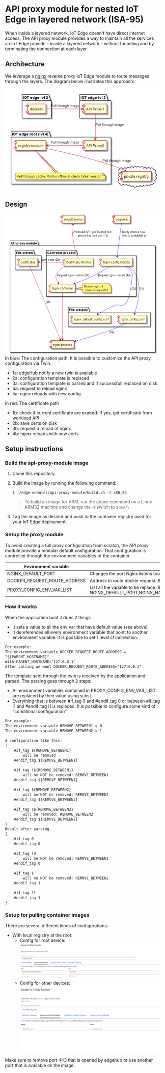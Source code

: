 # API proxy module for nested IoT Edge in layered network (ISA-95)
When inside a layered network, IoT Edge doesn't have direct internet access. 
The API proxy module provides a way to maintain all the services an IoT Edge provide - inside a layered network - without tunneling and by terminating the connection at each layer

## Architecture
We leverage a [nginx](http://nginx.org/) reverse proxy IoT Edge module to route messages through the layers. The diagram below illustrates this approach: 

![](images/concept.png)

## Design
![](images/api_proxy_module_design.png)
In blue: The configuration path. It is possible to customize the API proxy configuration via Twin.
- 1a: edgeHub notify a new twin is available
- 2a: configuration template is replaced
- 3a: configuration template is parsed and if successfull replaced on disk
- 4a: request to reload nginx
- 5a: nginx reloads with new config

In red: The certificate path
- 1b: check if current certificate are expired. If yes, get certificate from workload API
- 2b: save certs on disk
- 3b: request a reload of nginx
- 4b: nginx reloads with new certs


## Setup instructions 
### Build the api-proxy-module image
1. Clone this repository.

2. Build the image by running the following command:

    ```
    $ ./edge-modules/api-proxy-module/build.sh -t x86_64
    ```

    > To build an image for ARM, run the above command on a Linux ARM32 machine and change the -t switch to `armv7l`

3. Tag the image as desired and push to the container registry used for your IoT Edge deployment.

### Setup the proxy module
To avoid creating a full proxy configuration from scratch, the API proxy module provide a modular default configuration.
That configuration is controlled through the environment variables of the container

| Environment variable  | comments |
| ------------- |  ------------- |
| NGINX_DEFAULT_PORT  | Changes the port Nginx listens too. If you change this option, make sure that the port you select is exposed in the dockerfile. Default is 443  |
| DOCKER_REQUEST_ROUTE_ADDRESS | Address to route docker request. By default it points to the parent.  |
| PROXY_CONFIG_ENV_VAR_LIST | List all the variable to be replace. By default it contains: NGINX_DEFAULT_PORT,NGINX_HAS_BLOB_MODULE,NGINX_BLOB_MODULE_NAME_ADDRESS,DOCKER_REQUEST_ROUTE_ADDRESS,NGINX_NOT_ROOT,PARENT_HOSTNAME  |

### How it works
When the application boot it does 2 things
* It sets a value to all the env var that have default value (see above)
* It dereferences all every environment variable that point to another environment variable. It is possible to set 1 level of indirection. 
```
For example:
The environment variable DOCKER_REQUEST_ROUTE_ADDRESS = "${PARENT_HOSTNAME}"
With PARENT_HOSTNAME="127.0.0.1"
After calling we want DOCKER_REQUEST_ROUTE_ADDRESS="127.0.0.1"
```

The template sent through the twin is received by the application and parsed.
The parsing goes through 2 steps:
* All environment variables contained in PROXY_CONFIG_ENV_VAR_LIST are replaced by their value using subst
* Everything that is between #if_tag 0 and #endif_tag 0 or between  #if_tag !1 and #endif_tag !1 is replaced.
It is possible to configure some kind of "conditional configuration"
```
For example:
The environment variable REMOVE_BETWEEN1 = 0
The environment variable REMOVE_BETWEEN2 = 1

A configuration like this:
{
    #if_tag ${REMOVE_BETWEEN1}
        will be removed
    #endif_tag ${REMOVE_BETWEEN1}

    #if_tag !${REMOVE_BETWEEN1}
        will be NOT be removed: REMOVE_BETWEEN1
    #endif_tag ${REMOVE_BETWEEN1}

    #if_tag ${REMOVE_BETWEEN2}
        will be NOT be removed: REMOVE_BETWEEN2
    #endif_tag ${REMOVE_BETWEEN2}

    #if_tag !${REMOVE_BETWEEN2}
        will be removed: REMOVE_BETWEEN2
    #endif_tag ${REMOVE_BETWEEN2}
}
Result after parsing
{
    #if_tag 0
    #endif_tag 0

    #if_tag !0
        will be NOT be removed: REMOVE_BETWEEN1
    #endif_tag 0

    #if_tag 1
        will be NOT be removed: REMOVE_BETWEEN2
    #endif_tag 1

    #if_tag !1
    #endif_tag 1
}

```


### Setup for pulling container images
There are several different kinds of configurations:
- With local registry at the root: 
    - Config for root device:
![](images/set_env_var_local_registry.png)
    - Config for other devices:
![](images/set_env_var_no_local_registry.png)

Make sure to remove port 443 that is opened by edgehub or use another port that is available on the image.
